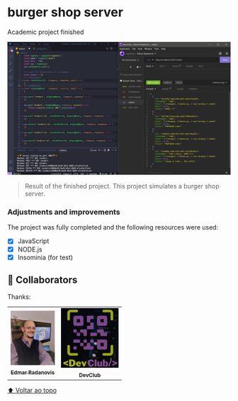 # burger shop server
 Academic project finished

<img src="./Assets/devclub comunidade.png" alt="page-image" width="600px">

> Result of the finished project. This project simulates a burger shop server.

### Adjustments and improvements

The project was fully completed and the following resources were used:

- [x] JavaScript
- [x] NODE.js
- [x] Insominia (for test)

## 🤝 Collaborators

Thanks:

<table>
    <tr>
        <td align="center">
            <a href="https://github.com/ed-radanovis">
            <img src="./Assets/foto perfil (4).jpeg" width="100px;" alt="Foto de Edmar Radanovis">
            <br>
            <sub>
                <b>Edmar Radanovis</b>
            </sub>
            </a>
        </td>
        <td align="center">
            <img src="./Assets/DevClub.png" width="130px;" alt="Logo DevClub"/><br>
            <sub>
                <b>DevClub</b>
            </sub>
    </tr>
</table>

[⬆ Voltar ao topo](#burgershopserver)<br>